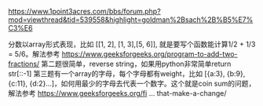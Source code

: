 https://www.1point3acres.com/bbs/forum.php?mod=viewthread&tid=539558&highlight=goldman%2Bsach%2B%B5%E7%C3%E6

分数以array形式表现，比如 [[1, 2], [‍‍‍‍‍‌‍‍‌‍‌‌‌‌‌‌‍‌1, 3],[5, 6]], 就是要写个函数能计算1/2 + 1/3 = 5/6。解法参考 https://www.geeksforgeeks.org/program-to-add-two-fractions/
第二题很简单，reverse string，如果用python非常简单return str[::-1]
第三题有一个array的字母，每个字母都有weight，比如 [{a:3}, {b:9}, {c:11}, {d:2}...]，如何用最少的字母去代表一个数字。这个就是coin sum的问题，解法参考 https://www.geeksforgeeks.org/fi ... that-make-a-change/